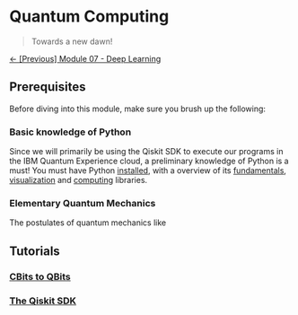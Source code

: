 # Quantum Computing

> Towards a new dawn!

[&#8592; \[Previous\] Module 07 - Deep Learning](../m07-deep-learning/)

## Prerequisites

Before diving into this module, make sure you brush up the following:

### Basic knowledge of Python

Since we will primarily be using the Qiskit SDK to execute our programs in the IBM Quantum Experience cloud, a preliminary knowledge of Python is a must! 
You must have Python [installed](../m01-getting-started/), with a overview of its [fundamentals](https://github.com/Sampreet/gists/blob/master/tutorials/languages/python-for-physicists/m02-fundamentals-of-python/), [visualization](https://github.com/Sampreet/gists/blob/master/tutorials/languages/python-for-physicists/m03-visualizing-data/) and [computing](https://github.com/Sampreet/gists/blob/master/tutorials/languages/python-for-physicists/m04-scientific-computing/) libraries.

### Elementary Quantum Mechanics

The postulates of quantum mechanics like 

## Tutorials

### [CBits to QBits](./m08t01-cbits-to-qbits.md)

### [The Qiskit SDK](./m08t02-the-qiskit-sdk.md)
